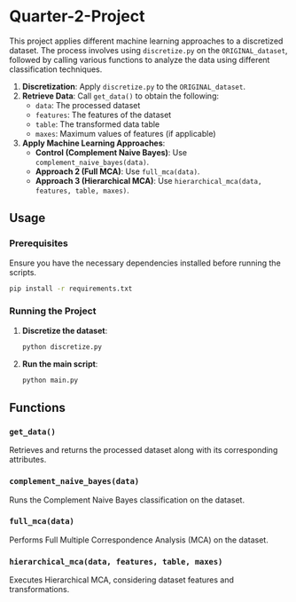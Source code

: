 # Quarter-2-Project
This project applies different machine learning approaches to a discretized dataset. The process involves using `discretize.py` on the `ORIGINAL_dataset`, followed by calling various functions to analyze the data using different classification techniques.

1. **Discretization**: Apply `discretize.py` to the `ORIGINAL_dataset`.
2. **Retrieve Data**: Call `get_data()` to obtain the following:
   - `data`: The processed dataset
   - `features`: The features of the dataset
   - `table`: The transformed data table
   - `maxes`: Maximum values of features (if applicable)
3. **Apply Machine Learning Approaches**:
   - **Control (Complement Naive Bayes)**: Use `complement_naive_bayes(data)`.
   - **Approach 2 (Full MCA)**: Use `full_mca(data)`.
   - **Approach 3 (Hierarchical MCA)**: Use `hierarchical_mca(data, features, table, maxes)`.

## Usage
### Prerequisites
Ensure you have the necessary dependencies installed before running the scripts.

```bash
pip install -r requirements.txt
```

### Running the Project
1. **Discretize the dataset**:
   ```python
   python discretize.py
   ```
2. **Run the main script**:
   ```python
   python main.py
   ```

## Functions
### `get_data()`
Retrieves and returns the processed dataset along with its corresponding attributes.

### `complement_naive_bayes(data)`
Runs the Complement Naive Bayes classification on the dataset.

### `full_mca(data)`
Performs Full Multiple Correspondence Analysis (MCA) on the dataset.

### `hierarchical_mca(data, features, table, maxes)`
Executes Hierarchical MCA, considering dataset features and transformations.



